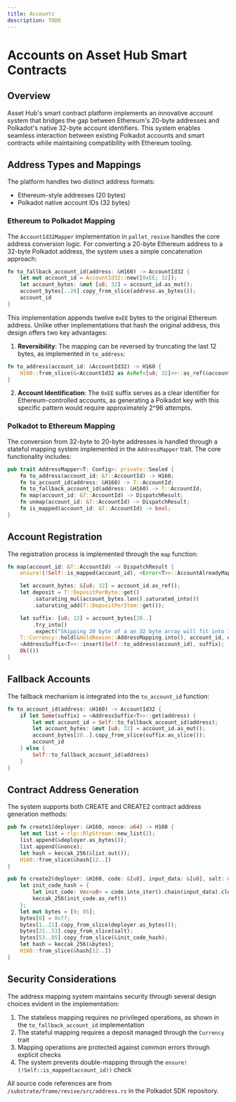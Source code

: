 ```yaml
---
title: Accounts
description: TODO
---
```


# Accounts on Asset Hub Smart Contracts

## Overview

Asset Hub's smart contract platform implements an innovative account system that bridges the gap between Ethereum's 20-byte addresses and Polkadot's native 32-byte account identifiers. This system enables seamless interaction between existing Polkadot accounts and smart contracts while maintaining compatibility with Ethereum tooling.

## Address Types and Mappings

The platform handles two distinct address formats:

- Ethereum-style addresses (20 bytes)
- Polkadot native account IDs (32 bytes)

### Ethereum to Polkadot Mapping

The `AccountId32Mapper` implementation in `pallet_revive` handles the core address conversion logic. For converting a 20-byte Ethereum address to a 32-byte Polkadot address, the system uses a simple concatenation approach:

```rust
fn to_fallback_account_id(address: &H160) -> AccountId32 {
    let mut account_id = AccountId32::new([0xEE; 32]);
    let account_bytes: &mut [u8; 32] = account_id.as_mut();
    account_bytes[..20].copy_from_slice(address.as_bytes());
    account_id
}
```

This implementation appends twelve `0xEE` bytes to the original Ethereum address. Unlike other implementations that hash the original address, this design offers two key advantages:

1. **Reversibility**: The mapping can be reversed by truncating the last 12 bytes, as implemented in `to_address`:
```rust
fn to_address(account_id: &AccountId32) -> H160 {
    H160::from_slice(&<AccountId32 as AsRef<[u8; 32]>>::as_ref(&account_id)[..20])
}
```

2. **Account Identification**: The `0xEE` suffix serves as a clear identifier for Ethereum-controlled accounts, as generating a Polkadot key with this specific pattern would require approximately 2^96 attempts.

### Polkadot to Ethereum Mapping

The conversion from 32-byte to 20-byte addresses is handled through a stateful mapping system implemented in the `AddressMapper` trait. The core functionality includes:

```rust
pub trait AddressMapper<T: Config>: private::Sealed {
    fn to_address(account_id: &T::AccountId) -> H160;
    fn to_account_id(address: &H160) -> T::AccountId;
    fn to_fallback_account_id(address: &H160) -> T::AccountId;
    fn map(account_id: &T::AccountId) -> DispatchResult;
    fn unmap(account_id: &T::AccountId) -> DispatchResult;
    fn is_mapped(account_id: &T::AccountId) -> bool;
}
```

## Account Registration

The registration process is implemented through the `map` function:

```rust
fn map(account_id: &T::AccountId) -> DispatchResult {
    ensure!(!Self::is_mapped(account_id), <Error<T>>::AccountAlreadyMapped);

    let account_bytes: &[u8; 32] = account_id.as_ref();
    let deposit = T::DepositPerByte::get()
        .saturating_mul(account_bytes.len().saturated_into())
        .saturating_add(T::DepositPerItem::get());

    let suffix: [u8; 12] = account_bytes[20..]
        .try_into()
        .expect("Skipping 20 byte of a an 32 byte array will fit into 12 bytes; qed");
    T::Currency::hold(&HoldReason::AddressMapping.into(), account_id, deposit)?;
    <AddressSuffix<T>>::insert(Self::to_address(account_id), suffix);
    Ok(())
}
```

## Fallback Accounts

The fallback mechanism is integrated into the `to_account_id` function:

```rust
fn to_account_id(address: &H160) -> AccountId32 {
    if let Some(suffix) = <AddressSuffix<T>>::get(address) {
        let mut account_id = Self::to_fallback_account_id(address);
        let account_bytes: &mut [u8; 32] = account_id.as_mut();
        account_bytes[20..].copy_from_slice(suffix.as_slice());
        account_id
    } else {
        Self::to_fallback_account_id(address)
    }
}
```

## Contract Address Generation

The system supports both CREATE and CREATE2 contract address generation methods:

```rust
pub fn create1(deployer: &H160, nonce: u64) -> H160 {
    let mut list = rlp::RlpStream::new_list(2);
    list.append(&deployer.as_bytes());
    list.append(&nonce);
    let hash = keccak_256(&list.out());
    H160::from_slice(&hash[12..])
}

pub fn create2(deployer: &H160, code: &[u8], input_data: &[u8], salt: &[u8; 32]) -> H160 {
    let init_code_hash = {
        let init_code: Vec<u8> = code.into_iter().chain(input_data).cloned().collect();
        keccak_256(init_code.as_ref())
    };
    let mut bytes = [0; 85];
    bytes[0] = 0xff;
    bytes[1..21].copy_from_slice(deployer.as_bytes());
    bytes[21..53].copy_from_slice(salt);
    bytes[53..85].copy_from_slice(&init_code_hash);
    let hash = keccak_256(&bytes);
    H160::from_slice(&hash[12..])
}
```

## Security Considerations

The address mapping system maintains security through several design choices evident in the implementation:

1. The stateless mapping requires no privileged operations, as shown in the `to_fallback_account_id` implementation
2. The stateful mapping requires a deposit managed through the `Currency` trait
3. Mapping operations are protected against common errors through explicit checks
4. The system prevents double-mapping through the `ensure!(!Self::is_mapped(account_id))` check

All source code references are from `/substrate/frame/revive/src/address.rs` in the Polkadot SDK repository.